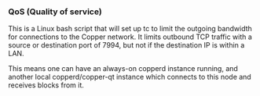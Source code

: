 ### QoS (Quality of service) ###

This is a Linux bash script that will set up tc to limit the outgoing bandwidth for connections to the Copper network. It limits outbound TCP traffic with a source or destination port of 7994, but not if the destination IP is within a LAN.

This means one can have an always-on copperd instance running, and another local copperd/copper-qt instance which connects to this node and receives blocks from it.

